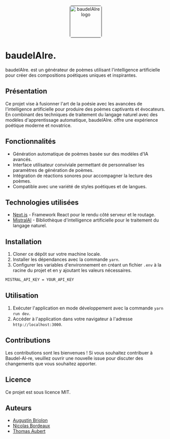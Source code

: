 <p align="center">
  <a href="">
    <img alt="baudelAIre logo" src="https://baudelaire.vercel.app/images/icon.png" style="border-radius: 5px; width: 100px; height: 100px;" />
  </a>
</p>

# baudelAIre.

baudelAIre. est un générateur de poèmes utilisant l'intelligence artificielle pour créer des compositions poétiques uniques et inspirantes.

## Présentation

Ce projet vise à fusionner l'art de la poésie avec les avancées de l'intelligence artificielle pour produire des poèmes captivants et évocateurs. En combinant des techniques de traitement du langage naturel avec des modèles d'apprentissage automatique, baudelAIre. offre une expérience poétique moderne et novatrice.

## Fonctionnalités

- Génération automatique de poèmes basée sur des modèles d'IA avancés.
- Interface utilisateur conviviale permettant de personnaliser les paramètres de génération de poèmes.
- Intégration de réactions sonores pour accompagner la lecture des poèmes.
- Compatible avec une variété de styles poétiques et de langues.

## Technologies utilisées

- [Next.js](https://nextjs.org/) - Framework React pour le rendu côté serveur et le routage.
- [MistralAI](https://github.com/mistralai/mistralai) - Bibliothèque d'intelligence artificielle pour le traitement du langage naturel.

## Installation

1. Cloner ce dépôt sur votre machine locale.
2. Installer les dépendances avec la commande `yarn`.
3. Configurer les variables d'environnement en créant un fichier `.env` à la racine du projet et en y ajoutant les valeurs nécessaires.

```bash
MISTRAL_API_KEY = YOUR_API_KEY
```

## Utilisation

1. Exécuter l'application en mode développement avec la commande `yarn run dev`.
2. Accéder à l'application dans votre navigateur à l'adresse `http://localhost:3000`.

## Contributions

Les contributions sont les bienvenues ! Si vous souhaitez contribuer à Baudel-AI-re, veuillez ouvrir une nouvelle issue pour discuter des changements que vous souhaitez apporter.

## Licence

Ce projet est sous licence MIT.

## Auteurs

- [Augustin Briolon](https://august1.dev/)
- [Nicolas Bordeaux](https://github.com/Nicoalz)
- [Thomas Aubert](https://github.com/N0rooo)
